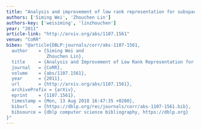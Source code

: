 ```yaml
---
title: "Analysis and improvement of low rank representation for subspace segmentation"
authors: ['Siming Wei', 'Zhouchen Lin']
authors-key: ['weisiming', 'linzhouchen']
year: "2011"
article-link: "http://arxiv.org/abs/1107.1561"
venue: "CoRR"
bibex: "@article{DBLP:journals/corr/abs-1107-1561,
  author    = {Siming Wei and
               Zhouchen Lin},
  title     = {Analysis and Improvement of Low Rank Representation for Subspace segmentation},
  journal   = {CoRR},
  volume    = {abs/1107.1561},
  year      = {2011},
  url       = {http://arxiv.org/abs/1107.1561},
  archivePrefix = {arXiv},
  eprint    = {1107.1561},
  timestamp = {Mon, 13 Aug 2018 16:47:35 +0200},
  biburl    = {https://dblp.org/rec/journals/corr/abs-1107-1561.bib},
  bibsource = {dblp computer science bibliography, https://dblp.org}
}"
---
```

